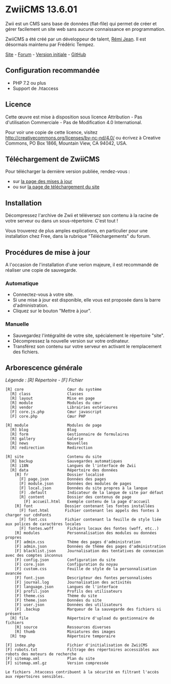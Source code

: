 # ZwiiCMS 13.6.01

Zwii est un CMS sans base de données (flat-file) qui permet de créer et gérer facilement un site web sans aucune connaissance en programmation.

ZwiiCMS a été créé par un développeur de talent, [Rémi Jean](https://remijean.fr/). Il est désormais maintenu par Frédéric Tempez.

[Site](http://zwiicms.fr/) - [Forum](http://forum.zwiicms.com/) - [Version initiale](https://github.com/remijean/ZwiiCMS/) - [GitHub](https://github.com/fredtempez/ZwiiCMS)

## Configuration recommandée

* PHP 7.2 ou plus
* Support de .htaccess

## Licence

Cette œuvre est mise à disposition sous licence Attribution - Pas d'utilisation Commerciale - Pas de Modification 4.0 International.

Pour voir une copie de cette licence, visitez <http://creativecommons.org/licenses/by-nc-nd/4.0/> ou écrivez à Creative Commons, PO Box 1866, Mountain View, CA 94042, USA.

## Téléchargement de ZwiiCMS

Pour télécharger la dernière version publiée, rendez-vous :
* sur [la page des mises à jour](https://forge.chapril.org/ZwiiCMS-Team/ZwiiCMS/releases)
* ou sur [la page de téléchargement du site](https://zwiicms.fr/telechargement)

## Installation

Décompressez l'archive de Zwii et téléversez son contenu à la racine de votre serveur ou dans un sous-répertoire. C'est tout !

Vous trouverez de plus amples explications, en particulier pour une installation chez Free, dans la rubrique "Téléchargements" du forum.

## Procédures de mise à jour

A l'occasion de l'installation d'une verion majeure, il est recommandé de réaliser une copie de sauvegarde.

### Automatique

* Connectez-vous à votre site.
* Si une mise à jour est disponible, elle vous est proposée dans la barre d'administration.
* Cliquez sur le bouton "Mettre à jour".

### Manuelle

* Sauvegardez l'intégralité de votre site, spécialement le répertoire "site".
* Décompressez la nouvelle version sur votre ordinateur.
* Transférez son contenu sur votre serveur en activant le remplacement des fichiers.

## Arborescence générale

*Légende : [R] Répertoire - [F] Fichier*

```text
[R] core                   Cœur du système
  [R] class                Classes
  [R] layout               Mise en page
  [R] module               Modules du cœur
  [R] vendor               Librairies extérieures
  [F] core.js.php          Cœur javascript
  [F] core.php             Cœur PHP

[R] module                 Modules de page
  [R] blog                 Blog
  [R] form                 Gestionnaire de formulaires
  [R] gallery              Galerie
  [R] news                 Nouvelles
  [R] redirection          Redirection

[R] site                   Contenu du site
  [R] backup               Sauvegardes automatiques
  [R] i18N                 Langues de l'interface de Zwii
  [R] data                 Répertoire des données
    [R] fr                 Dossier localisé
      [F] page.json        Données des pages
      [F] module.json      Données des modules de pages
      [F] local.json       Données du site propres à la langue
      [F] .default         Indicateur de la langue de site par défaut
      [R] content          Dossier des contenus de page
        [F] accueil.html   Exemple contenu de la page d'accueil
    [R] font              Dossier contenant les fontes installées
      [F] font.html       Fichier contenant les appels des fontes à charger sur cdnFonts
      [F] font.css        Fichier contenant la feuille de style liée aux polices de caractères locales
      [F] fontes.woff      Fichiers locaux des fontes (woff, etc..)
    [R] modules            Personnalisation des modules ou données propres
    [F] admin.css          Thème des pages d'administration
    [F] admin.json         Données de thème des pages d'administration
    [F] blacklist.json     Journalisation des tentatives de connexion avec des comptes inconnus
    [F] config.json        Configuration du site
    [F] core.json          Configuration du noyau
    [F] custom.css         Feuille de style de la personnalisation avancée
    [F] font.json          Descripteur des fontes personnalisées
    [F] journal.log        Journalisation des activités
    [F] language.json      Langues de l'interface
    [F] profil.json        Profils des utilisateurs
    [F] theme.css          Thème du site
    [F] theme.json         Données du site
    [F] user.json          Données des utilisateurs
    [F] .backup            Marqueur de la sauvegarde des fichiers si présent
  [R] file                 Répertoire d'upload du gestionnaire de fichiers
    [R] source             Ressources diverses
    [R] thumb              Miniatures des images
  [R] tmp                  Répertoire temporaire

[F] index.php              Fichier d'initialisation de ZwiiCMS
[F] robots.txt             Filtrage des répertoires accessibles aux robots des moteurs de recherche
[F] sitemap.xml            Plan du site
[F] sitemap.xml.gz         Version compressée

Le fichiers .htaccess contribuent à la sécurité en filtrant l'accès aux répertoires sensibles.

```
